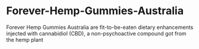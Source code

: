# Forever-Hemp-Gummies-Australia
Forever Hemp Gummies Australia are fit-to-be-eaten dietary enhancements injected with cannabidiol (CBD), a non-psychoactive compound got from the hemp plant
